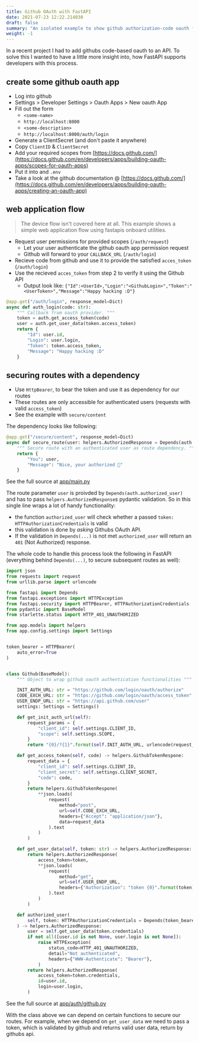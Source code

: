 ```yaml
--- 
title: Github OAuth with FastAPI 
date: 2021-07-23 12:22.214030
draft: false
summary: "An isolated example to show github authorization-code oauth flow in fastapi for web application flow + simple HttpBearer route dependency. This example can be used for all providers of code-based oauth authorization patterns."
weight: -1
---
```


In a recent project I had to add githubs code-based oauth to an API. To solve this I 
wanted to have a little more insight into, how FastAPI supports developers with this 
process.

## create some github oauth app

* Log into github
* Settings > Developer Settings > Oauth Apps > New oauth App
* Fill out the form
  * `<some-name>`
  * `http://localhost:8000`
  * `<some-description>`
  * `http://localhost:8000/auth/login`
* Generate a ClientSecret (and don't paste it anywhere)
* Copy `ClientID` & `ClientSecret`
* Add your required scopes from [https://docs.github.com/](https://docs.github.com/en/developers/apps/building-oauth-apps/scopes-for-oauth-apps)
* Put it into and `.env`
* Take a look at the github documentation @ [https://docs.github.com/](https://docs.github.com/en/developers/apps/building-oauth-apps/creating-an-oauth-app)

## web application flow

> The device flow isn't covered here at all. This example shows a simple web application 
> flow using fastapis onboard utilities.

* Request user permissions for provided scopes (`/auth/request`)
  * Let your user authenticate the github oauth app permission request
  * Github will forward to your `CALLBACK_URL` (`/auth/login`)
* Recieve code from github and use it to provide the satisfied `acces_token` (`/auth/login`)
* Use the recieved `acces_token` from step 2 to verify it using the Github API 
  * Output look like: `{"Id":<UserId>,"Login":"<GithubLogin>","Token":"<UserToken>","Message":"Happy hacking :D"}`

````Python
@app.get("/auth/login", response_model=Dict)
async def auth_login(code: str):
    """ Callback from oauth provider. """
    token = auth.get_access_token(code)
    user = auth.get_user_data(token.access_token)
    return {
        "Id": user.id,
        "Login": user.login,
        "Token": token.access_token,
        "Message": "Happy hacking :D"
    }
````

## securing routes with a dependency
* Use `HttpBearer`, to bear the token and use it as dependency for our routes
* These routes are only accessible for authenticated users (requests with valid `access_token`) 
* See the example with `secure/content`

The dependency looks like following:

````Python
@app.get("/secure/content", response_model=Dict)
async def secure_route(user: helpers.AuthorizedResponse = Depends(auth.authorized_user)):
    """ Secure route with an authenticated user as route dependency. """
    return {
        "You": user,
        "Message": "Nice, your authorized 🎉"
    }

````

See the full source at [app/main.py](https://github.com/arrrrrmin/fastapi-github-oauth/blob/main/app/main.py)


The route parameter `user` is proivded by `Depends(auth.authorized_user)` and has to pass 
`helpers.AuthorizedResponse`s pydantic validation. So in this single line wraps a lot of 
handy functionality: 
* the function `authorized_user` will check whether a passed `token: HTTPAuthorizationCredentials` is valid
* this validation is done by *asking* Githubs OAuth API.
* If the validation in `Depends(...)` is not met `authorized_user` will return an `401` (Not Authorized) response.

The whole code to handle this process look the following in FastAPI (everything behind 
`Depends(...)`, to secure subsequent routes as well):

````Python
import json
from requests import request
from urllib.parse import urlencode

from fastapi import Depends
from fastapi.exceptions import HTTPException
from fastapi.security import HTTPBearer, HTTPAuthorizationCredentials
from pydantic import BaseModel
from starlette.status import HTTP_401_UNAUTHORIZED

from app.models import helpers
from app.config.settings import Settings


token_bearer = HTTPBearer(
    auto_error=True
)


class Github(BaseModel):
    """ Object to wrap github oauth authentication functionalities """

    INIT_AUTH_URL: str = "https://github.com/login/oauth/authorize"
    CODE_EXCH_URL: str = "https://github.com/login/oauth/access_token"
    USER_ENDP_URL: str = "https://api.github.com/user"
    settings: Settings = Settings()

    def get_init_auth_url(self):
        request_params = {
            "client_id": self.settings.CLIENT_ID,
            "scope": self.settings.SCOPE,
        }
        return "{0}/?{1}".format(self.INIT_AUTH_URL, urlencode(request_params))

    def get_access_token(self, code) -> helpers.GithubTokenRespone:
        request_data = {
            "client_id": self.settings.CLIENT_ID,
            "client_secret": self.settings.CLIENT_SECRET,
            "code": code,
        }
        return helpers.GithubTokenRespone(
            **json.loads(
                request(
                    method="post",
                    url=self.CODE_EXCH_URL,
                    headers={"Accept": "application/json"},
                    data=request_data
                ).text
            )
        )

    def get_user_data(self, token: str) -> helpers.AuthorizedResponse:
        return helpers.AuthorizedResponse(
            access_token=token,
            **json.loads(
                request(
                    method="get",
                    url=self.USER_ENDP_URL,
                    headers={"Authorization": "token {0}".format(token)}
                ).text
            )
        )

    def authorized_user(
        self, token: HTTPAuthorizationCredentials = Depends(token_bearer)
    ) -> helpers.AuthorizedResponse:
        user = self.get_user_data(token.credentials)
        if not all([user.id is not None, user.login is not None]):
            raise HTTPException(
                status_code=HTTP_401_UNAUTHORIZED,
                detail="Not authenticated",
                headers={"WWW-Authenticate": "Bearer"},
            )
        return helpers.AuthorizedResponse(
            access_token=token.credentials,
            id=user.id,
            login=user.login,
        )
````

See the full source at [app/auth/github.py](https://github.com/arrrrrmin/fastapi-github-oauth/blob/main/app/auth/github.py)

With the class above we can depend on certain functions to secure our routes. For example,
when we depend on `get_user_data` we need to pass a token, which is validated by github 
and returns valid user data, return by githubs api.


